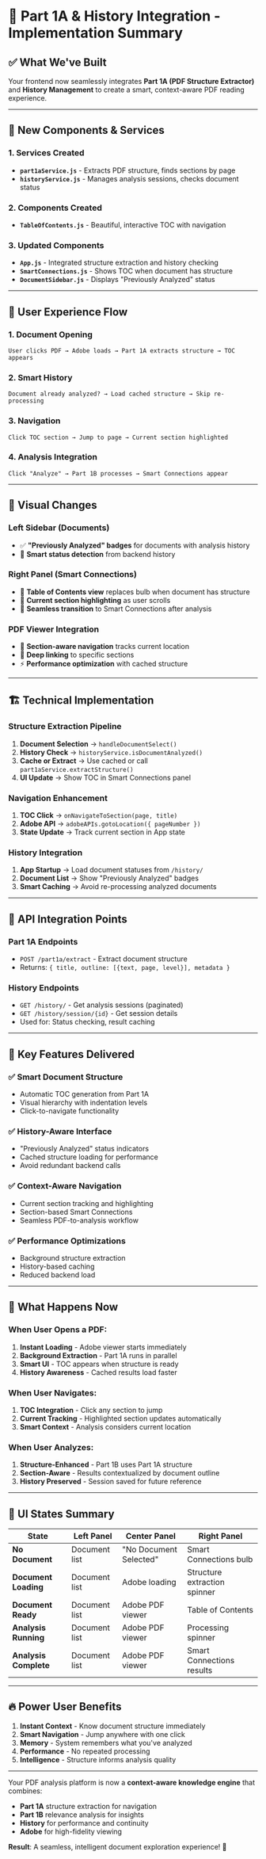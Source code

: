 # 🚀 Part 1A & History Integration - Implementation Summary

## ✅ What We've Built

Your frontend now seamlessly integrates **Part 1A (PDF Structure Extractor)** and **History Management** to create a smart, context-aware PDF reading experience.

---

## 🔧 New Components & Services

### **1. Services Created**
- **`part1aService.js`** - Extracts PDF structure, finds sections by page
- **`historyService.js`** - Manages analysis sessions, checks document status

### **2. Components Created**
- **`TableOfContents.js`** - Beautiful, interactive TOC with navigation

### **3. Updated Components**
- **`App.js`** - Integrated structure extraction and history checking
- **`SmartConnections.js`** - Shows TOC when document has structure
- **`DocumentSidebar.js`** - Displays "Previously Analyzed" status

---

## 🎯 User Experience Flow

### **1. Document Opening**
```
User clicks PDF → Adobe loads → Part 1A extracts structure → TOC appears
```

### **2. Smart History**
```
Document already analyzed? → Load cached structure → Skip re-processing
```

### **3. Navigation**
```
Click TOC section → Jump to page → Current section highlighted
```

### **4. Analysis Integration**
```
Click "Analyze" → Part 1B processes → Smart Connections appear
```

---

## 🎨 Visual Changes

### **Left Sidebar (Documents)**
- ✅ **"Previously Analyzed" badges** for documents with analysis history
- 🔄 **Smart status detection** from backend history

### **Right Panel (Smart Connections)**
- 📖 **Table of Contents view** replaces bulb when document has structure
- 🎯 **Current section highlighting** as user scrolls
- 🧠 **Seamless transition** to Smart Connections after analysis

### **PDF Viewer Integration**
- 📍 **Section-aware navigation** tracks current location
- 🔗 **Deep linking** to specific sections
- ⚡ **Performance optimization** with cached structure

---

## 🏗️ Technical Implementation

### **Structure Extraction Pipeline**
1. **Document Selection** → `handleDocumentSelect()`
2. **History Check** → `historyService.isDocumentAnalyzed()`
3. **Cache or Extract** → Use cached or call `part1aService.extractStructure()`
4. **UI Update** → Show TOC in Smart Connections panel

### **Navigation Enhancement**
1. **TOC Click** → `onNavigateToSection(page, title)`
2. **Adobe API** → `adobeAPIs.gotoLocation({ pageNumber })`
3. **State Update** → Track current section in App state

### **History Integration**
1. **App Startup** → Load document statuses from `/history/`
2. **Document List** → Show "Previously Analyzed" badges
3. **Smart Caching** → Avoid re-processing analyzed documents

---

## 🔌 API Integration Points

### **Part 1A Endpoints**
- `POST /part1a/extract` - Extract document structure
- Returns: `{ title, outline: [{text, page, level}], metadata }`

### **History Endpoints**
- `GET /history/` - Get analysis sessions (paginated)
- `GET /history/session/{id}` - Get session details
- Used for: Status checking, result caching

---

## 🎯 Key Features Delivered

### **✅ Smart Document Structure**
- Automatic TOC generation from Part 1A
- Visual hierarchy with indentation levels
- Click-to-navigate functionality

### **✅ History-Aware Interface**
- "Previously Analyzed" status indicators
- Cached structure loading for performance
- Avoid redundant backend calls

### **✅ Context-Aware Navigation**
- Current section tracking and highlighting
- Section-based Smart Connections
- Seamless PDF-to-analysis workflow

### **✅ Performance Optimizations**
- Background structure extraction
- History-based caching
- Reduced backend load

---

## 🚀 What Happens Now

### **When User Opens a PDF:**
1. **Instant Loading** - Adobe viewer starts immediately
2. **Background Extraction** - Part 1A runs in parallel
3. **Smart UI** - TOC appears when structure is ready
4. **History Awareness** - Cached results load faster

### **When User Navigates:**
1. **TOC Integration** - Click any section to jump
2. **Current Tracking** - Highlighted section updates automatically
3. **Smart Context** - Analysis considers current location

### **When User Analyzes:**
1. **Structure-Enhanced** - Part 1B uses Part 1A structure
2. **Section-Aware** - Results contextualized by document outline
3. **History Preserved** - Session saved for future reference

---

## 🎨 UI States Summary

| State | Left Panel | Center Panel | Right Panel |
|-------|-----------|--------------|-------------|
| **No Document** | Document list | "No Document Selected" | Smart Connections bulb |
| **Document Loading** | Document list | Adobe loading | Structure extraction spinner |
| **Document Ready** | Document list | Adobe PDF viewer | Table of Contents |
| **Analysis Running** | Document list | Adobe PDF viewer | Processing spinner |
| **Analysis Complete** | Document list | Adobe PDF viewer | Smart Connections results |

---

## 🔥 Power User Benefits

1. **Instant Context** - Know document structure immediately
2. **Smart Navigation** - Jump anywhere with one click  
3. **Memory** - System remembers what you've analyzed
4. **Performance** - No repeated processing
5. **Intelligence** - Structure informs analysis quality

---

Your PDF analysis platform is now a **context-aware knowledge engine** that combines:
- **Part 1A** structure extraction for navigation
- **Part 1B** relevance analysis for insights  
- **History** for performance and continuity
- **Adobe** for high-fidelity viewing

**Result**: A seamless, intelligent document exploration experience! 🎉
